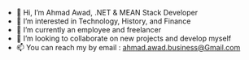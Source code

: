 - 👋 Hi, I’m Ahmad Awad, .NET & MEAN Stack Developer
- 👀 I’m interested in Technology, History, and Finance
- 🌱 I’m currently an employee and freelancer  
- 💞️ I’m looking to collaborate on new projects and develop myself
- 📫 You can reach my by email : ahmad.awad.business@Gmail.com
